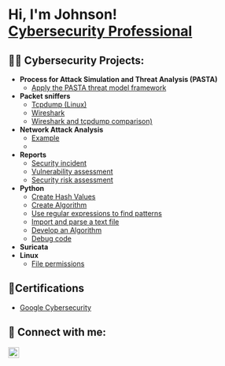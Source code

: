 <h1>Hi, I'm Johnson! <br/><a <a href="https://www.linkedin.com/in/johnson-edouard-0b9b712b/">Cybersecurity Professional</a>

<h2>👨‍💻 Cybersecurity Projects:</h2>

- <b>Process for Attack Simulation and Threat Analysis (PASTA)</b>
  - [Apply the PASTA threat model framework](https://github.com/JEdouard01/ApplyPASTAThreatModelFramework)
- <b>Packet sniffers</b>
  - [Tcpdump (Linux)](https://github.com/JEdouard01/CaptureNetworkTraffic/blob/main/README.md)</b></i>
  - [Wireshark](https://github.com/joshmadakor1/4chan-Image-Analysis-Middleware-C964)</b></i>
  - [Wireshark and tcpdump comparison)](https://github.com/joshmadakor1/4chan-Image-Analysis-Middleware-C964)</b></i>
- <b>Network Attack Analysis</b>
  - [Example](https://github.com/joshmadakor1/Sentinel-Lab)
  - [](https://github.com/joshmadakor1/Sentinel-Lab)
- <b>Reports</b>
  - [Security incident](https://github.com/joshmadakor1/EncrypterPOC)
  - [Vulnerability assessment](https://github.com/joshmadakor1/EncrypterPOC)
  - [Security risk assessment](https://github.com/joshmadakor1/EncrypterPOC)
- <b>Python</b>
  - [Create Hash Values](https://github.com/joshmadakor1/Package-Delivery-Pathfinding-Algorithm)
  - [Create Algorithm](https://github.com/joshmadakor1/Package-Delivery-Pathfinding-Algorithm)
  - [Use regular expressions to find patterns](https://github.com/joshmadakor1/Package-Delivery-Pathfinding-Algorithm)
  - [Import and parse a text file](https://github.com/joshmadakor1/Package-Delivery-Pathfinding-Algorithm)
  - [Develop an Algorithm](https://github.com/joshmadakor1/Package-Delivery-Pathfinding-Algorithm)
  - [Debug code](https://github.com/joshmadakor1/Package-Delivery-Pathfinding-Algorithm)
- <b>Suricata</b>
- <b>Linux</b>
  - [File permissions](https://github.com/joshmadakor1/EncrypterPOC)

<h2>📄Certifications</h2>

-  [Google Cybersecurity](https://coursera.org/verify/professional-cert/DNXDRHT7H74P)

<h2> 🤳 Connect with me:</h2>


[<img align="left" alt="JoshMadakor | LinkedIn" width="22px" src="https://cdn.jsdelivr.net/npm/simple-icons@v3/icons/linkedin.svg" />][linkedin]


[linkedin]: https://linkedin.com/in/joshmadakor

<!--
**joshmadakor1/joshmadakor1** is a ✨ _special_ ✨ repository because its `README.md` (this file) appears on your GitHub profile.

Here are some ideas to get you started:

- 🔭 I’m currently working on ...
- 🌱 I’m currently learning ...
- 👯 I’m looking to collaborate on ...
- 🤔 I’m looking for help with ...
- 💬 Ask me about ...
- 📫 How to reach me: ...
- 😄 Pronouns: ...
- ⚡ Fun fact: ...
-->
